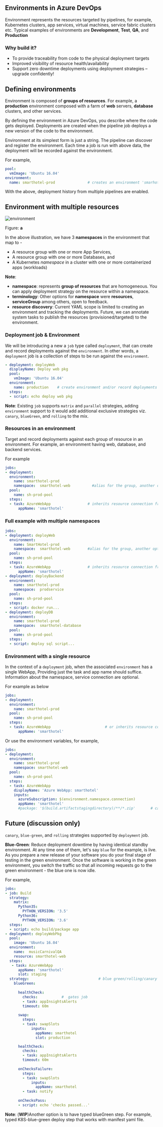 ## Environments in Azure DevOps

Environment represents the resources targeted by pipelines, for example, Kubernetes clusters, app services, virtual machines, service fabric clusters etc.  Typical examples of environments are **Development**, **Test**, **QA**, and **Production**

### Why build it?

- To provide traceability from code to the physical deployment targets
- Improved visibility of resource health/availability
- Support zero downtime deployments using deployment strategies – upgrade confidently!

## Defining environments

Environment is composed of **groups of resources**. For example, a **production** environment composed with a farm of **web** servers, **database** clusters, and other services. 

By defining the environment in Azure DevOps, you describe where the code gets deployed. Deployments are created when the pipeline job deploys a new version of the code to the environment. 

Environment at its simplest form is just a string. The pipeline can discover and register the environment. Each time a job is run with above data, the deployment will be recorded against the environment.

For example,

```yaml
pool:
  vmImage: 'Ubuntu 16.04'
environment: 
  name: smarthotel-prod               # creates an environment 'smarhotel-prod' and records deployments against it.
```
With the above, deployment history from multiple pipelines are enabled. 


## Environment with multiple resources

![environment](images/environment.png)

Figure: **a**

In the above illustration, we have 3 **namespaces** in the environment that map to -
- A resource group with one or more App Services, 
- A resource group with one or more Databases, and 
- A Kubernetes *namespace* in a cluster with one or more containerized apps (workloads) 

**Note**: 
- **namespace**: represents **group of resources** that are homogeneous. You can apply deployment strategy on the resource within a namespace. 
- **terminology**: Other options for **namespace** were **resources**, **serviceGroup** among others, open to feedback. 
- **resource discovery**: Current YAML scope is limited to creating an environment and tracking the deployments. Future, we can annotate system tasks to publish the resources (provisioned/targeted) to the environment.

### Deployment job & Environment

We will be introducing a new a `job` type called `deployment`, that can create and record deployments against the `environment`. In other words, a `deployment` job is a collection of steps to be run against the `environment`.

```yaml
- deployment: deployWeb
  displayName: Deploy web pkg
  pool:
    vmImage: 'Ubuntu 16.04'
  environment:
    name: production    # create environment and/or record deployments
  steps:
  - script: echo deploy web pkg
```

**Note**: Existing `job` supports `matrix` and `parallel` strategies, adding `environment` support to it would add additional exclusive strategies viz. `canary`, `blueGreen`, and `rolling` to the mix. 

### Resources in an environment

Target and record deployments against each group of resource in an environment. For example, an environment having web, database, and backend services. 

For example 

```yaml
jobs:
- deployment:
  environment: 
    name: smarthotel-prod
    namespace:  smarthotel-web          #alias for the group, another option is to name this as 'serviceGroup'
  pool:
    name: sh-prod-pool
  steps:
  - task: AzureWebApp                 # inherits resource connection from environment
      appName: 'smarthotel'
```

### Full example with multiple namespaces


```yaml
jobs:
- deployment: deployWeb
  environment: 
    name: SmartHotel-prod
    namespace:  smarthotel-web        #alias for the group, another option is to name this as 'serviceGroup'
  pool:
    name: sh-prod-pool
  steps:
  - task: AzureWebApp                 # inherits resource connection from environment
      appName: 'smarthotel'
- deployment: deployBackend
  environment: 
    name: smarthotel-prod
    namespace:  prodservice          
  pool:
    name: sh-prod-pool
  steps:
  - script: docker run...
- deployment: deployDB
  environment: 
    name: smarthotel-prod
    namespace:  smarthotel-database          
  pool:
    name: sh-prod-pool
  steps:
  - script: deploy sql script...
```

### Environment with a single resource

In the context of a `deployment` job, when the associated `environment` has a single WebApp, Providing just the task and app name should suffice. Information about the namespace, service connection are optional. 

For example as below

```yaml
jobs:
- deployment:
  environment: 
    name: smarthotel-prod
  pool:
    name: sh-prod-pool
  steps:
  - task: AzureWebApp                         # or inherits resource connection from environment
      appName: 'smarthotel'
```

Or  use the environment variables, for example,

```yaml
jobs:
- deployment:
  environment: 
    name: smarthotel-prod
    namespace: smarthotel-web
  pool:
    name: sh-prod-pool
  steps:
  - task: AzureWebApp  
    displayName: 'Azure WebApp: smarthotel'
    inputs:
      azureSubscription: $(environment.namespace.connection)  
      appName: 'smarthotel'                                      
      #package: '$(build.artifactstagingdirectory)/**/*.zip'       # can work with *.war, *.jar or a folder
```

## Future (discussion only)
`canary`, `blue-green`, and `rolling` strategies supported by `deployment` job. 

**Blue-Green**: Reduce deployment downtime by having identical standby environment. At any time one of them, let's say `blue` for the example, is live. As you prepare a new release of your software you do your final stage of testing in the green environment. Once the software is working in the green environment, you switch the traffic so that all incoming requests go to the green environment - the blue one is now idle.

For example, 

```yaml
jobs:
- job: Build
  strategy:
    matrix:
      Python35:
        PYTHON_VERSION: '3.5'
      Python36:
        PYTHON_VERSION: '3.6'
  steps:
  - script: echo build/package app 
- deployment: deployWebPkg
  pool:
    image: 'Ubuntu 16.04'
  environment:
    name:  musicCarnivalQA
    resource: smarthotel-web
  steps:
   - task: AzureWebApp                       
      appName: 'smarthotel'
      slot: staging
  strategy:                                # blue green/rolling/canary
    blueGreen:
 
      healthCheck:
        checks:           #  gates job
        - task: appInsightsAlerts
        timeout: 60m   
 
      swap:
        steps:
        - task: swapSlots
            inputs:
              appName: smarthotel
              slot: production

      healthCheck:
        checks:
        - task: appInsightsAlerts
        timeout: 60m
 
      onChecksFailure:
        steps:
        - task: swapSlots
            inputs:
              appName: smarthotel
        - task: notify
 
      onChecksPass:
      - script: echo 'checks passed...'

```

**Note**: (**WIP**)Another option is to have typed blueGreen step. For example, typed K8S-blue-green deploy step that works with manifest yaml file. 
